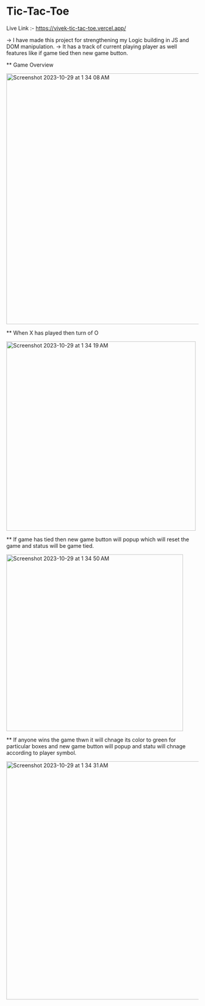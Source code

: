 # Tic-Tac-Toe

Live Link :- https://vivek-tic-tac-toe.vercel.app/

-> I have made this project for strengthening my Logic building in JS and DOM manipulation.
-> It has a track of current playing player as well features like if game tied then new game button.

** Game Overview 

<img width="657" alt="Screenshot 2023-10-29 at 1 34 08 AM" src="https://github.com/Vivek4551/Tic-Tac-Toe/assets/77227718/cb864620-33e4-4e24-915e-ea9dd37e7185">

** When X has played then turn of O

<img width="496" alt="Screenshot 2023-10-29 at 1 34 19 AM" src="https://github.com/Vivek4551/Tic-Tac-Toe/assets/77227718/c6398530-3ce9-4aec-8a03-c1fd760ab11c">

** If game has tied then new game button will popup which will reset the game and status will be game tied.

<img width="463" alt="Screenshot 2023-10-29 at 1 34 50 AM" src="https://github.com/Vivek4551/Tic-Tac-Toe/assets/77227718/478895f5-d6f2-43dc-9e27-9fe8340b1478">

** If anyone wins the game thwn it will chnage its color to green for particular boxes and new game button will popup and statu will chnage according to player symbol.

<img width="624" alt="Screenshot 2023-10-29 at 1 34 31 AM" src="https://github.com/Vivek4551/Tic-Tac-Toe/assets/77227718/69c2a477-9365-4de7-b9fc-914d68342410">

